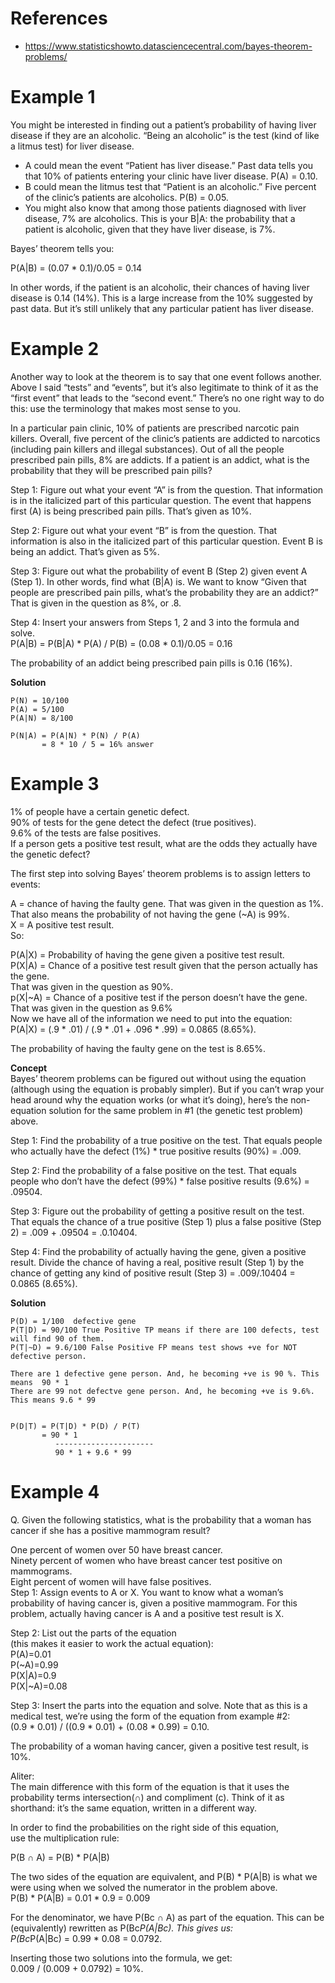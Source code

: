 # References
- https://www.statisticshowto.datasciencecentral.com/bayes-theorem-problems/

# Example 1
You might be interested in finding out a patient’s probability of having liver disease if they are an alcoholic. “Being an alcoholic” is the test (kind of like a litmus test) for liver disease.  

- A could mean the event “Patient has liver disease.” Past data tells you that 10% of patients entering your clinic have liver disease. P(A) = 0.10.  
- B could mean the litmus test that “Patient is an alcoholic.” Five percent of the clinic’s patients are alcoholics. P(B) = 0.05.  
- You might also know that among those patients diagnosed with liver disease, 7% are alcoholics. This is your B|A: the probability that a patient is alcoholic, given that they have liver disease, is 7%.


Bayes’ theorem tells you:  

P(A|B) = (0.07 * 0.1)/0.05 = 0.14 


In other words, if the patient is an alcoholic, their chances of having liver disease is 0.14 (14%).
This is a large increase from the 10% suggested by past data.
But it’s still unlikely that any particular patient has liver disease.

# Example 2
Another way to look at the theorem is to say that one event follows another. 
Above I said “tests” and “events”, but it’s also legitimate to think of it as
the “first event” that leads to the “second event.” 
There’s no one right way to do this: use the terminology that makes most sense to you.

In a particular pain clinic, 10% of patients are prescribed narcotic pain killers. 
Overall, five percent of the clinic’s patients are addicted to narcotics 
(including pain killers and illegal substances).
Out of all the people prescribed pain pills, 8% are addicts. 
If a patient is an addict, what is the probability that they will be prescribed pain pills?

Step 1: Figure out what your event “A” is from the question. 
That information is in the italicized part of this particular question. 
The event that happens first (A) is being prescribed pain pills. That’s given as 10%.  

Step 2: Figure out what your event “B” is from the question. 
That information is also in the italicized part of this particular question. 
Event B is being an addict. That’s given as 5%.  

Step 3: Figure out what the probability of event B (Step 2) given event A (Step 1). 
In other words, find what (B|A) is. 
We want to know “Given that people are prescribed pain pills, 
what’s the probability they are an addict?” 
That is given in the question as 8%, or .8.  

Step 4: Insert your answers from Steps 1, 2 and 3 into the formula and solve.  
P(A|B) = P(B|A) * P(A) / P(B) = (0.08 * 0.1)/0.05 = 0.16  

The probability of an addict being prescribed pain pills is 0.16 (16%).  

**Solution** 
```
P(N) = 10/100
P(A) = 5/100
P(A|N) = 8/100

P(N|A) = P(A|N) * P(N) / P(A)
       = 8 * 10 / 5 = 16% answer

```

# Example 3 
1% of people have a certain genetic defect.  
90% of tests for the gene detect the defect (true positives).  
9.6% of the tests are false positives.  
If a person gets a positive test result, what are the odds they actually have the genetic defect?  

The first step into solving Bayes’ theorem problems is to assign letters to events:  

A = chance of having the faulty gene. 
That was given in the question as 1%.  
That also means the probability of not having the gene (~A) is 99%.  
X = A positive test result.  
So:  

P(A|X) = Probability of having the gene given a positive test result.    
P(X|A) = Chance of a positive test result given that the person actually has the gene.   
That was given in the question as 90%.   
p(X|~A) = Chance of a positive test if the person doesn’t have the gene. 
That was given in the question as 9.6%   
Now we have all of the information we need to put into the equation:  
P(A|X) = (.9 * .01) / (.9 * .01 + .096 * .99) = 0.0865 (8.65%).  

The probability of having the faulty gene on the test is 8.65%.  

**Concept**  
Bayes’ theorem problems can be figured out without using the equation (although using the equation is probably simpler). But if you can’t wrap your head around why the equation works (or what it’s doing),
here’s the non-equation solution for the same problem in #1 (the genetic test problem) above.


Step 1: Find the probability of a true positive on the test. 
That equals people who actually have the defect (1%) * true positive results (90%) = .009.


Step 2: Find the probability of a false positive on the test. 
That equals people who don’t have the defect (99%) * false positive results (9.6%) = .09504.


Step 3: Figure out the probability of getting a positive result on the test. 
That equals the chance of a true positive (Step 1) 
plus a false positive (Step 2) = .009 + .09504 = .0.10404.


Step 4: Find the probability of actually having the gene, given a positive result. 
Divide the chance of having a real, positive result (Step 1) by the chance of
getting any kind of positive result (Step 3) = .009/.10404 = 0.0865 (8.65%).

**Solution**
```
P(D) = 1/100  defective gene
P(T|D) = 90/100 True Positive TP means if there are 100 defects, test will find 90 of them.
P(T|~D) = 9.6/100 False Positive FP means test shows +ve for NOT defective person.

There are 1 defective gene person. And, he becoming +ve is 90 %. This means  90 * 1
There are 99 not defectve gene person. And, he becoming +ve is 9.6%. This means 9.6 * 99


P(D|T) = P(T|D) * P(D) / P(T)
       = 90 * 1
          ----------------------
          90 * 1 + 9.6 * 99
```


# Example 4
Q. Given the following statistics, what is the probability that a woman has cancer
if she has a positive mammogram result?

One percent of women over 50 have breast cancer.  
Ninety percent of women who have breast cancer test positive on mammograms.  
Eight percent of women will have false positives.  
Step 1: Assign events to A or X. You want to know what a woman’s probability of having cancer is,
given a positive mammogram. For this problem, actually having cancer is
A and a positive test result is X.  

Step 2: List out the parts of the equation   
(this makes it easier to work the actual equation):  
P(A)=0.01  
P(~A)=0.99  
P(X|A)=0.9  
P(X|~A)=0.08  

Step 3: Insert the parts into the equation and solve. 
Note that as this is a medical test, we’re using the form of the equation from example #2:  
(0.9 * 0.01) / ((0.9 * 0.01) + (0.08 * 0.99) = 0.10.  

The probability of a woman having cancer, given a positive test result, is 10%.  

Aliter:  
The main difference with this form of the equation is that it uses the 
probability terms intersection(∩) and compliment (c). 
Think of it as shorthand: it’s the same equation, written in a different way.  

In order to find the probabilities on the right side of this equation,  
use the multiplication rule:  

P(B ∩ A) = P(B) * P(A|B)  

The two sides of the equation are equivalent, and P(B) * P(A|B) is 
what we were using when we solved the numerator in the problem above.    
P(B) * P(A|B) = 0.01 * 0.9 = 0.009  

For the denominator, we have P(Bc ∩ A) as part of the equation. 
This can be (equivalently) rewritten as P(Bc*P(A|Bc). This gives us:  
P(Bc*P(A|Bc) = 0.99 * 0.08 = 0.0792.  

Inserting those two solutions into the formula, we get:  
0.009 / (0.009 + 0.0792) = 10%.  
